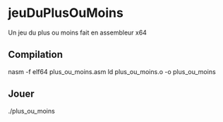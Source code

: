 # jeuDuPlusOuMoins
Un jeu du plus ou moins fait en assembleur x64

## Compilation
nasm -f elf64 plus_ou_moins.asm
ld plus_ou_moins.o -o plus_ou_moins

## Jouer
./plus_ou_moins
